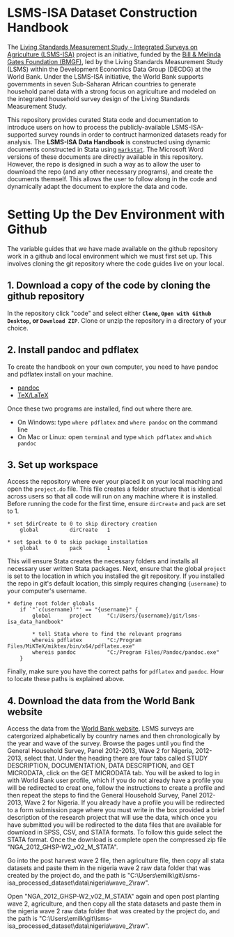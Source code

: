 # LSMS-ISA Dataset Construction Handbook

The [Living Standards Measurement Study - Integrated Surveys on Agriculture (LSMS-ISA)](https://www.worldbank.org/en/programs/lsms/initiatives/lsms-ISA) project is an initiative, funded by the [Bill & Melinda Gates Foundation (BMGF)](https://www.gatesfoundation.org/), led by the Living Standards Measurement Study (LSMS) within the Development Economics Data Group (DECDG) at the World Bank. Under the LSMS-ISA initiative, the World Bank supports governments in seven Sub-Saharan African countries to generate household panel data with a strong focus on agriculture and modeled on the integrated household survey design of the Living Standards Measurement Study.

This repository provides curated Stata code and documentation to introduce users on how to process the publicly-available LSMS-ISA-supported survey rounds in order to contruct harmonized datasets ready for analysis. The **LSMS-ISA Data Handbook** is constructed using dynamic documents constructed in Stata using [`markstat`](https://data.princeton.edu/stata/markdown/gettingStarted). The Microsoft Word versions of these documents are directly available in this repository. However, the repo is designed in such a way as to allow the user to download the repo (and any other necessary programs), and create the documents themself. This allows the user to follow along in the code and dynamically adapt the document to explore the data and code.

# Setting Up the Dev Environment with Github

The variable guides that we have made available on the github repository work in a github and local environment which we must first set up. This involves cloning the git repository where the code guides live on your local. 

## 1. Download a copy of the code by cloning the github repository

In the repository click "code" and select either **`Clone`, `Open with Github Desktop`, or `Download ZIP`**. Clone or unzip the repository in a directory of your choice.

## 2. Install pandoc and pdflatex

To create the handbook on your own computer, you need to have pandoc and pdflatex install on your machine.

- [pandoc](https://pandoc.org/installing.html)
- [TeX/LaTeX](https://miktex.org/download)

Once these two programs are installed, find out where there are.

- On Windows: type `where pdflatex` and `where pandoc` on the command line
- On Mac or Linux: open `terminal` and type `which pdflatex` and `which pandoc`

## 3. Set up workspace

Access the repository where ever your placed it on your local maching and open the `project.do` file. This file creates a folder structure that is identical across users so that all code will run on any machine where it is installed. Before running the code for the first time, ensure `dirCreate` and `pack` are set to 1.

```{s}
* set $dirCreate to 0 to skip directory creation
	global			dirCreate	1

* set $pack to 0 to skip package installation
	global			pack		1
```	

This will ensure Stata creates the necessary folders and installs all necessary user written Stata packages. Next, ensure that the global `project` is set to the location in which you installed the git repository. If you installed the repo in git's default location, this simply requires changing `{username}` to your computer's username.

```{s}
* define root folder globals
	if `"`c(username)'"' == "{username}" {
		global		project		"C:/Users/{username}/git/lsms-isa_data_handbook"
		
		* tell Stata where to find the relevant programs
		whereis pdflatex		"C:/Program Files/MiKTeX/miktex/bin/x64/pdflatex.exe"
		whereis pandoc			"C:/Program Files/Pandoc/pandoc.exe"
    }
```
Finally, make sure you have the correct paths for `pdflatex` and `pandoc`. How to locate these paths is explained above.
  
## 4. Download the data from the World Bank website

Access the data from the [World Bank website](https://www.worldbank.org/en/programs/lsms/initiatives/lsms-ISA). LSMS surveys are catergorized alphabetically by country names and then chronologically by the year and wave of the survey. Browse the pages until you find the General Household Survey, Panel 2012-2013, Wave 2 for Nigeria, 2012-2013, select that. Under the heading there are four tabs called STUDY DESCRIPTION, DOCUMENTATION, DATA DESCRIPTION, and GET MICRODATA, click on the GET MICRODATA tab. You will be asked to log in with World Bank user profile, which if you do not already have a profile you will be redirected to creat one, follow the instructions to create a profile and then repeat the steps to find the General Household Survey, Panel 2012-2013, Wave 2 for Nigeria. If you already have a profile you will be redirected to a form submission page where you must write in the box provided a brief description of the research project that will use the data, which once you have submitted you will be redirected to the data files that are available for download in SPSS, CSV, and STATA formats. To follow this guide select the STATA format. Once the download is complete open the compressed zip file "NGA_2012_GHSP-W2_v02_M_STATA".

Go into the post harvest wave 2 file, then agriculture file, then copy all stata datasets and paste them in the nigeria wave 2 raw data folder that was created by the project do, and the path is "C:\Users\emilk\git\lsms-isa_processed_dataset\data\nigeria\wave_2\raw".

Open "NGA_2012_GHSP-W2_v02_M_STATA" again and open post planting wave 2, agriculture, and then copy all the stata datasets and paste them in the nigeria wave 2 raw data folder that was created by the project do, and the path is "C:\Users\emilk\git\lsms-isa_processed_dataset\data\nigeria\wave_2\raw".
